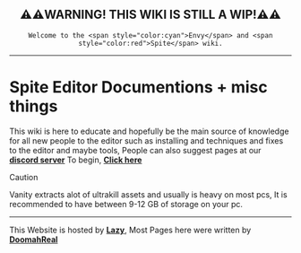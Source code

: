 <div style="text-align: center;">
	<h2>⚠️⚠️WARNING! THIS WIKI IS STILL A WIP!⚠️⚠️</h2>
	
	Welcome to the <span style="color:cyan">Envy</span> and <span style="color:red">Spite</span> wiki.
</div>

---

# Spite Editor Documentions + misc things

This wiki is here to educate and hopefully be the main source of knowledge for all new people to the editor such as installing and techniques and fixes to the editor and maybe tools, People can also suggest pages at our [<b>discord server</b>](https://discord.gg/RY8J67neJ9) To begin, [<b>Click here</b>](https://layzyidiot.github.io/e-sw/#/setup-editor)

> [!CAUTION]
> Vanity extracts alot of ultrakill assets and usually is heavy on most pcs, It is recommended to have between 9-12 GB of storage on your pc.

---

This Website is hosted by [<b>Lazy</b>](https://github.com/layzyidiot/e-sw/blob/main/images/lazy.png?raw=true), Most Pages here were written by [<b>DoomahReal</b>](https://github.com/layzyidiot/e-sw/blob/main/images/doomah.png?raw=true)
